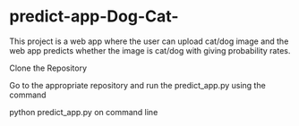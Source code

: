 # predict-app-Dog-Cat-

This project is a web app where the user can upload cat/dog image and the web app predicts whether the image is cat/dog with giving probability rates.

Clone the Repository

Go to the appropriate repository and run the predict_app.py
using the command

python predict_app.py on command line

